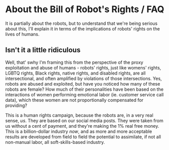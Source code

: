# About the Bill of Robot's Rights / FAQ

It is partially about the robots, but to understand that we're being serious about this, I'll explain it in terms of the implications of robots' rights on the lives of humans.

## Isn't it a little ridiculous

Well, that' swhy I'm framing this from the perspective of the proxy exploitation and abuse of humans - robots' rights, just like womens' rights, LGBTQ rights, Black rights, native rights, and disabled rights, are all intersectional, and often amplified by violations of those intersections. Yes, robots are abused and exploited, but have you noticed how many of these robots are female? How much of their personalities have been based on the interactions of women performing emotional labor (ie. customer service call data), which these women are not proportionally compensated for providing?

This is a human rights campaign, because the robots are, in a very real sense, *us*. They are based on  our social media posts. They were taken from us without a cent of payment, and they're making the 1% real free money. This is a billion-dollar industry *now*, and as more and more acceptable results are developed from field to field the potential to assimilate, if not all non-manual labor, all soft-skills-based industry.
